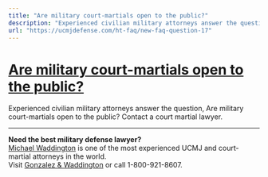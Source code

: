 ```yaml
---
title: "Are military court-martials open to the public?"
description: "Experienced civilian military attorneys answer the question, Are military court-martials open to the public? Contact a court martial lawyer."
url: "https://ucmjdefense.com/ht-faq/new-faq-question-17"
---
```


# [Are military court-martials open to the public?](https://ucmjdefense.com/ht-faq/new-faq-question-17)

Experienced civilian military attorneys answer the question, Are military court-martials open to the public? Contact a court martial lawyer.

---

**Need the best military defense lawyer?**  
[Michael Waddington](https://ucmjdefense.com/attorneys/michael-stewart-waddington-partner.html) is one of the most experienced UCMJ and court-martial attorneys in the world.  
Visit [Gonzalez & Waddington](https://ucmjdefense.com) or call 1-800-921-8607.
